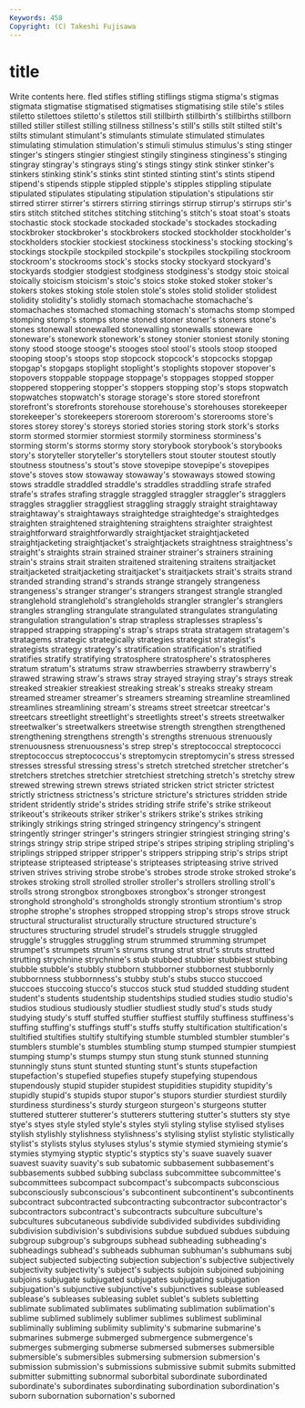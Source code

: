 ```yaml
---
Keywords: 458 
Copyright: (C) Takeshi Fujisawa
---
```


# title

Write contents here.
fled stifles stifling stiflings
stigma stigma's stigmas stigmata stigmatise stigmatised stigmatises stigmatising stile stile's
stiles stiletto stilettoes stiletto's stilettos still stillbirth stillbirth's stillbirths stillborn
stilled stiller stillest stilling stillness stillness's still's stills stilt stilted
stilt's stilts stimulant stimulant's stimulants stimulate stimulated stimulates stimulating stimulation
stimulation's stimuli stimulus stimulus's sting stinger stinger's stingers stingier stingiest
stingily stinginess stinginess's stinging stingray stingray's stingrays sting's stings stingy
stink stinker stinker's stinkers stinking stink's stinks stint stinted stinting
stint's stints stipend stipend's stipends stipple stippled stipple's stipples stippling
stipulate stipulated stipulates stipulating stipulation stipulation's stipulations stir stirred stirrer
stirrer's stirrers stirring stirrings stirrup stirrup's stirrups stir's stirs stitch
stitched stitches stitching stitching's stitch's stoat stoat's stoats stochastic stock
stockade stockaded stockade's stockades stockading stockbroker stockbroker's stockbrokers stocked stockholder
stockholder's stockholders stockier stockiest stockiness stockiness's stocking stocking's stockings stockpile
stockpiled stockpile's stockpiles stockpiling stockroom stockroom's stockrooms stock's stocks stocky
stockyard stockyard's stockyards stodgier stodgiest stodginess stodginess's stodgy stoic stoical
stoically stoicism stoicism's stoic's stoics stoke stoked stoker stoker's stokers
stokes stoking stole stolen stole's stoles stolid stolider stolidest stolidity
stolidity's stolidly stomach stomachache stomachache's stomachaches stomached stomaching stomach's stomachs
stomp stomped stomping stomp's stomps stone stoned stoner stoner's stoners
stone's stones stonewall stonewalled stonewalling stonewalls stoneware stoneware's stonework stonework's
stoney stonier stoniest stonily stoning stony stood stooge stooge's stooges
stool stool's stools stoop stooped stooping stoop's stoops stop stopcock
stopcock's stopcocks stopgap stopgap's stopgaps stoplight stoplight's stoplights stopover stopover's
stopovers stoppable stoppage stoppage's stoppages stopped stopper stoppered stoppering stopper's
stoppers stopping stop's stops stopwatch stopwatches stopwatch's storage storage's store
stored storefront storefront's storefronts storehouse storehouse's storehouses storekeeper storekeeper's storekeepers
storeroom storeroom's storerooms store's stores storey storey's storeys storied stories
storing stork stork's storks storm stormed stormier stormiest stormily storminess
storminess's storming storm's storms stormy story storybook storybook's storybooks story's
storyteller storyteller's storytellers stout stouter stoutest stoutly stoutness stoutness's stout's
stove stovepipe stovepipe's stovepipes stove's stoves stow stowaway stowaway's stowaways
stowed stowing stows straddle straddled straddle's straddles straddling strafe strafed
strafe's strafes strafing straggle straggled straggler straggler's stragglers straggles stragglier
straggliest straggling straggly straight straightaway straightaway's straightaways straightedge straightedge's straightedges
straighten straightened straightening straightens straighter straightest straightforward straightforwardly straightjacket straightjacketed
straightjacketing straightjacket's straightjackets straightness straightness's straight's straights strain strained strainer
strainer's strainers straining strain's strains strait straiten straitened straitening straitens
straitjacket straitjacketed straitjacketing straitjacket's straitjackets strait's straits strand stranded stranding
strand's strands strange strangely strangeness strangeness's stranger stranger's strangers strangest
strangle strangled stranglehold stranglehold's strangleholds strangler strangler's stranglers strangles strangling
strangulate strangulated strangulates strangulating strangulation strangulation's strap strapless straplesses strapless's
strapped strapping strapping's strap's straps strata stratagem stratagem's stratagems strategic
strategically strategies strategist strategist's strategists strategy strategy's stratification stratification's stratified
stratifies stratify stratifying stratosphere stratosphere's stratospheres stratum stratum's stratums straw
strawberries strawberry strawberry's strawed strawing straw's straws stray strayed straying
stray's strays streak streaked streakier streakiest streaking streak's streaks streaky
stream streamed streamer streamer's streamers streaming streamline streamlined streamlines streamlining
stream's streams street streetcar streetcar's streetcars streetlight streetlight's streetlights street's
streets streetwalker streetwalker's streetwalkers streetwise strength strengthen strengthened strengthening strengthens
strength's strengths strenuous strenuously strenuousness strenuousness's strep strep's streptococcal streptococci
streptococcus streptococcus's streptomycin streptomycin's stress stressed stresses stressful stressing stress's
stretch stretched stretcher stretcher's stretchers stretches stretchier stretchiest stretching stretch's
stretchy strew strewed strewing strewn strews striated stricken strict stricter
strictest strictly strictness strictness's stricture stricture's strictures stridden stride strident
stridently stride's strides striding strife strife's strike strikeout strikeout's strikeouts
striker striker's strikers strike's strikes striking strikingly strikings string stringed
stringency stringency's stringent stringently stringer stringer's stringers stringier stringiest stringing
string's strings stringy strip stripe striped stripe's stripes striping stripling
stripling's striplings stripped stripper stripper's strippers stripping strip's strips stript
striptease stripteased striptease's stripteases stripteasing strive strived striven strives striving
strobe strobe's strobes strode stroke stroked stroke's strokes stroking stroll
strolled stroller stroller's strollers strolling stroll's strolls strong strongbox strongboxes
strongbox's stronger strongest stronghold stronghold's strongholds strongly strontium strontium's strop
strophe strophe's strophes stropped stropping strop's strops strove struck structural
structuralist structurally structure structured structure's structures structuring strudel strudel's strudels
struggle struggled struggle's struggles struggling strum strummed strumming strumpet strumpet's
strumpets strum's strums strung strut strut's struts strutted strutting strychnine
strychnine's stub stubbed stubbier stubbiest stubbing stubble stubble's stubbly stubborn
stubborner stubbornest stubbornly stubbornness stubbornness's stubby stub's stubs stucco stuccoed
stuccoes stuccoing stucco's stuccos stuck stud studded studding student student's
students studentship studentships studied studies studio studio's studios studious studiously
studlier studliest studly stud's studs study studying study's stuff stuffed
stuffier stuffiest stuffily stuffiness stuffiness's stuffing stuffing's stuffings stuff's stuffs
stuffy stultification stultification's stultified stultifies stultify stultifying stumble stumbled stumbler
stumbler's stumblers stumble's stumbles stumbling stump stumped stumpier stumpiest stumping
stump's stumps stumpy stun stung stunk stunned stunning stunningly stuns
stunt stunted stunting stunt's stunts stupefaction stupefaction's stupefied stupefies stupefy
stupefying stupendous stupendously stupid stupider stupidest stupidities stupidity stupidity's stupidly
stupid's stupids stupor stupor's stupors sturdier sturdiest sturdily sturdiness sturdiness's
sturdy sturgeon sturgeon's sturgeons stutter stuttered stutterer stutterer's stutterers stuttering
stutter's stutters sty stye stye's styes style styled style's styles
styli styling stylise stylised stylises stylish stylishly stylishness stylishness's stylising
stylist stylistic stylistically stylist's stylists stylus styluses stylus's stymie stymied
stymieing stymie's stymies stymying styptic styptic's styptics sty's suave suavely
suaver suavest suavity suavity's sub subatomic subbasement subbasement's subbasements subbed
subbing subclass subcommittee subcommittee's subcommittees subcompact subcompact's subcompacts subconscious subconsciously
subconscious's subcontinent subcontinent's subcontinents subcontract subcontracted subcontracting subcontractor subcontractor's subcontractors
subcontract's subcontracts subculture subculture's subcultures subcutaneous subdivide subdivided subdivides subdividing
subdivision subdivision's subdivisions subdue subdued subdues subduing subgroup subgroup's subgroups
subhead subheading subheading's subheadings subhead's subheads subhuman subhuman's subhumans subj
subject subjected subjecting subjection subjection's subjective subjectively subjectivity subjectivity's subject's
subjects subjoin subjoined subjoining subjoins subjugate subjugated subjugates subjugating subjugation
subjugation's subjunctive subjunctive's subjunctives sublease subleased sublease's subleases subleasing sublet
sublet's sublets subletting sublimate sublimated sublimates sublimating sublimation sublimation's sublime
sublimed sublimely sublimer sublimes sublimest subliminal subliminally subliming sublimity sublimity's
submarine submarine's submarines submerge submerged submergence submergence's submerges submerging submerse
submersed submerses submersible submersible's submersibles submersing submersion submersion's submission submission's
submissions submissive submit submits submitted submitter submitting subnormal suborbital subordinate
subordinated subordinate's subordinates subordinating subordination subordination's suborn subornation subornation's suborned
